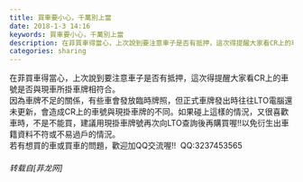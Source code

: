 ```yaml
---
title: 買車要小心，千萬別上當
date: 2018-1-3 14:16
keywords: 買車要小心，千萬別上當
description: 在菲買車得當心，上次說到要注意車子是否有抵押，這次得提醒大家看CR上的車號是否與現車所掛車牌相符合。因為車牌不足的關係，有些車會發放臨時牌照，但正式車牌發出時往往LTO電腦還未更新，會造成CR上的車號與現掛車牌的不同。如果碰上這樣的情況，又很喜歡車時，不是不能買，建議用現掛車牌號再次向LTO查詢後再購買喔!!以免衍生出車籍資料不符或不易過戶的情況。若有想買的車或買車的問題，歡迎加QQ交流喔!!  QQ:3237453565
categories: sharing
---
```

<td class="t_f" id="postmessage_1072131">

在菲買車得當心，上次說到要注意車子是否有抵押，這次得提醒大家看CR上的車號是否與現車所掛車牌相符合。<br/>
因為車牌不足的關係，有些車會發放臨時牌照，但正式車牌發出時往往LTO電腦還未更新，會造成CR上的車號與現掛車牌的不同。如果碰上這樣的情況，又很喜歡車時，不是不能買，建議用現掛車牌號再次向LTO查詢後再購買喔!!以免衍生出車籍資料不符或不易過戶的情況。<br/>
若有想買的車或買車的問題，歡迎加QQ交流喔!!  QQ:3237453565</td>
###### 转载自[菲龙网]